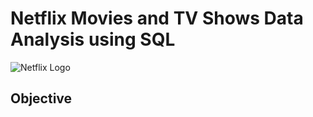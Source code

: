 # Netflix Movies and TV Shows Data Analysis using SQL

![Netflix Logo](https://upload.wikimedia.org/wikipedia/commons/0/08/Netflix_2015_logo.svg)


## Objective
